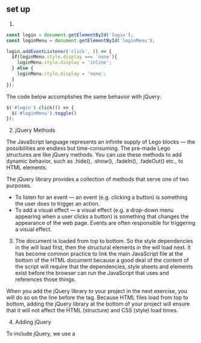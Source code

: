 ## set up
1. 
```javascript
const login = document.getElementById('login');
const loginMenu = document.getElementById('loginMenu');

login.addEventListener('click', () => {
  if(loginMenu.style.display === 'none'){
    loginMenu.style.display = 'inline';
  } else {
    loginMenu.style.display = 'none';
  }
});
```
The code below accomplishes the same behavior with jQuery:
```javascript
$('#login').click(() => {
  $('#loginMenu').toggle()
});
```

2. jQuery Methods

The JavaScript language represents an infinite supply of Lego blocks — the possibilities are endless but time-consuming. The pre-made Lego structures are like jQuery methods. You can use these methods to add dynamic behavior, such as .hide(), .show(), .fadeIn(), .fadeOut() etc., to HTML elements.

The jQuery library provides a collection of methods that serve one of two purposes.

* To listen for an event — an event (e.g. clicking a button) is something the user does to trigger an action.
* To add a visual effect — a visual effect (e.g. a drop-down menu appearing when a user clicks a button) is something that changes the appearance of the web page. Events are often responsible for triggering a visual effect.


3. The document is loaded from top to bottom. So the style dependencies in the <head> will load first, then the structural elements in the <body> will load next. It has become common practice to link the main JavaScript file at the bottom of the HTML document because a good deal of the content of the script will require that the dependencies, style sheets and elements exist before the browser can run the JavaScript that uses and references those things.
  
When you add the jQuery library to your project in the next exercise, you will do so on the line before the </body> tag. Because HTML files load from top to bottom, adding the jQuery library at the bottom of your project will ensure that it will not affect the HTML (structure) and CSS (style) load times.

4. Adding jQuery

To include jQuery, we use a <script> tag as follows:
```javascript
<script
  src="https://code.jquery.com/jquery-3.2.1.min.js"
  integrity="sha256-hwg4gsxgFZhOsEEamdOYGBf13FyQuiTwlAQgxVSNgt4="
  crossorigin="anonymous"></script>
  ```
In this example, the jQuery library is loaded from the jQuery content delivery network (CDN). A **CDN is a collection of servers that can deliver content**.

You must include the <script> tag in the HTML document before you link to a JavaScript file that uses the jQuery library. The integrity and crossorigin properties in the example ensure the file is delivered without any third-party manipulation.
  
5. .ready()

The jQuery .ready() method waits until the HTML page's DOM is ready to manipulate. You should wrap all JavaScript behavior inside of the .ready() method. This will make sure the web page is rendered in the browser before any jQuery code executes.
```javascript
$(document).ready(() => {

}); 
```
6. Targeting by Class

```javascript
$('.product-photo').show();
```
7. Targeting by id

```javascript
$('#someId').hide();
```

8. jQuery Objects

The $ symbol is an alias for the jQuery function. The `$` symbol and `jQuery` are interchangeable.

The **jQuery function** takes a parameter that targets an element, like '#navMenu', and **turns it into a jQuery object**. Then, you can call any **jQuery method** on a jQuery object.

Developers often save jQuery objects in variables, like so:
```javascript
const $jQueryObject = $('.someClass');
```
9. Event Handlers

The jQuery .on() method adds event handlers to jQuery objects. The method takes two parameters: **a string declaring the event to listen for (the handler) and a callback function to fire** when the event is detected.
```javascript
$('#login').on('click', () => {
  $loginForm.show();
})
```

10. 
```javascript
$(document).ready(() => {
  const $menuButton = $('.menu-button');
  const $navDropdown = $('#nav-dropdown');

  $menuButton.on('click', () => {
    $navDropdown.show();
  })
  
  $navDropdown.on('mouseleave', () => {
    $navDropdown.hide();
  })
})
```

## effects
1. .hide()

 When you hide an element, your browser will render the HTML as if the hidden element does not exist. It will disappear from the page and **the space that it was taking up will disappear as well**.
 ```javascript
$('.hide-arrow').on('click', () => {
  $('.shoe-information').hide();
});
```
.show()
```javascript
$('.show-arrow').on('click', () => {
  $('.shoe-information-2').show();
});
```

.toggle()
It is common for web pages to have one button that will either hide or show elements depending on their current state. We can achieve this by using the .toggle() method.
```javascript
$('.toggle-button').on('click', () => {
  $('.shoe-information-3').toggle();
});
```

2. .fadeIn() and .fadeOut()

.fadeIn() and .fadeOut() make the element appear or disappear **over a given period of time**. You can think of this as an animation. The transition between being visible and invisible happens over a duration of time.

Both .fadeIn() and .fadeOut() take an optional parameter that specifies how long the animation will take. 
```javascript
$('div').fadeOut(1000);
```
In the example above, the 1000 argument is optional; you don't need to put a number between the parentheses. This number represents the number of **milliseconds** it takes for the animation to complete. If no argument is given, the **default animation duration is 400 milliseconds**.

.fadeToggle()
This method is similar to .toggle(). Like the other fade methods, .fadeToggle() can take an argument that sets the duration of the effect.
```javascript
$('div').fadeToggle(1000);
```
3. Sliding

By using sliding effects, an element on your web page will slide up or down into place instead of appearing or disappearing. Just like with the other effects, sliding can be applied to any element on your page whether it be an image, a video, or text.

Sliding methods are animations; they happen over a period of time. 
```javascript
$('.menu-button').on('click', () => {
  $('.menu-content').slideDown('slow');
});
```

## Mouse Events
1. click
```javascript
$('.login-button').on('click', () => {
    $('.login-form').show();
  })
```
2. mouseenter

The mouseenter event triggers a callback function when a user enters the area that a targeted element occupies.
```javascript
$('.menu-button').on('mouseenter',()=>{
    $('.nav-menu').show();
  })
```

3. mouseleave
```javascript
$('.nav-menu').on('mouseleave',()=>{
    $('.nav-menu').hide();
  })
```

4. Chaining Events

jQuery also allows us to chain multiple methods. Instead of **re-declaring the HTML element** you're selecting, you can append one event to another. 
```javaacript
 $('.product-photo').on('mouseenter',()=>{
    $('.product-photo').addClass('photo-active');
  }).on('mouseleave',()=>{
    $('.product-photo').removeClass('photo-active');
  })
```

5. currentTarget

The currentTarget attribute refers to only the .product-photo element that the learner has moused over.

```javascript
 $('.product-photo').on('mouseenter', (event) => {
    $(event.currentTarget).addClass('photo-active')
  }).on('mouseleave', event => {
    $(event.currentTarget).removeClass('photo-active')
  })
```

## style method
1. .css()

To modify CSS properties of an element, jQuery provides a method called .css(). This method accepts an argument for a CSS property name, and a corresponding CSS value.
```javascript
$('.example-class').css('color', '#FFFFFF');
```
2. To set multiple properties at once, you can pass the whole object into the .css() method as a single element.
```javascript
$('.example-class').css({
  color: '#FFFFFF',
  backgroundColor: '#000000',
  fontSize: '20px'
})
```
When referencing CSS properties in an **object, the property names are camelCased** — they are modified to have no quotes or spaces, and to start each new word with a capital letter. 

2. .animate()

The jQuery .animate() method enhances the visual possibilities by making CSS value changes over a period of time.

The first argument passed to .animate() is a JavaScript object of CSS property/value pairs that represent an element's end state.

The second parameter of the .animate() method determines how long the animation takes to complete. It is optional; if you do not provide an argument, the default value is 400 milliseconds. You can use a number (in milliseconds) or the strings 'fast' or 'slow'. 
```javascript
$('.example-class').animate({
  height: '100px',
  width: '100px',
  borderWidth: '10px'
}, 500);
```

3. .addClass()

A JavaScript file can quickly get overloaded with styles if you regularly use the `css` method to modify element styles. It's a best practice to group all of the style code in a CSS file, and use jQuery to add and remove the classes from elements — this approach aligns to a design principle called separation of concerns.

**Separation of concerns** is a design principle stating that code should be separated based on its purpose in a program. In web development, that generally means the structure of a page is defined in an HTML document, styles are stored in a CSS file, and code that defines dynamic behavior is stored in a JavaScript file.

To keep CSS properties in a CSS file, jQuery can add a CSS class to an element with a method named addClass. It's syntax looks like this:
```javascript
$('.example-class').addClass('active');
```
In the example above:
.addClass() is called on the jquery `.example-class` selector.
.addClass() adds the `'active'` class to all .example-class elements.
Notice that the argument passed to addClass **does not have a period preceding it. This is because it expects a class**, and therefore only needs the name of the class.

4. .removeClass()
```javascript
$('.example-class').removeClass('active');
```
toggleClass()

```javascript
$('.example-class').toggleClass('active');
```

## Traverse the DOM
1. You can target elements based on their position relative to other elements.
2. .children()

It is important to note that only the direct descendants are considered children. 

3. Parent & Siblings
```javascript
$('.choice').on('click', event => {
  $(event.currentTarget).parent().hide();
});
```
In the example above, the .parent() method targets the parent element of '.choice' elements and removes it from the DOM.
```javascript
$('.choice').on('click', event => {
  $(this).siblings().removeClass('selected');
  $(event.currentTarget).addClass('selected');
});
```
In the code above, the .siblings() method targets elements adjacent to the clicked '.choice' and removes the 'selected' class from any previously clicked '.choice's. **Then the 'selected' class is added only to the clicked '.choice'**

4. Closest

To select an element close to the current element, we can use jQuery's .closest() method.

The .closest() method will travel up the DOM tree to find a specified selector closest to it. Its syntax looks like:
```javascript
$('.example-class-one').closest('.another-class');
```

5. .next()

Sometimes you don't want to target all the siblings of an element — you just want to target the next one. 

6. .next()

This method finds and targets singular or multiple elements that are descendants of an element. Unlike the .children() method, it traverses **all descendants of the specified element, not just the first level down**.
```javascript
const $items = $('.myList').find('li');
```
The .find() method takes a parameter that specifies how to filter results. **This parameter is just like anything you might use to select a jQuery object, ('#id', '.class', tag, etc.)**.
